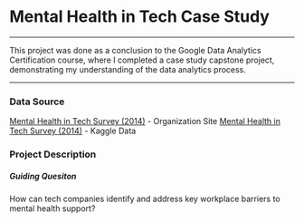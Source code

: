 # Mental Health in Tech Case Study
---
This project was done as a conclusion to the Google Data Analytics Certification course, where I completed a case study capstone project, demonstrating my understanding of the data analytics process.

---

### Data Source
[Mental Health in Tech Survey (2014)](https://osmihelp.org/research.html) - Organization Site
[Mental Health in Tech Survey (2014)]([https://osmihelp.org/research.html](https://www.kaggle.com/datasets/osmi/mental-health-in-tech-survey)) - Kaggle Data

### Project Description
##### Guiding Quesiton
How can tech companies identify and address key workplace barriers to mental health support?
